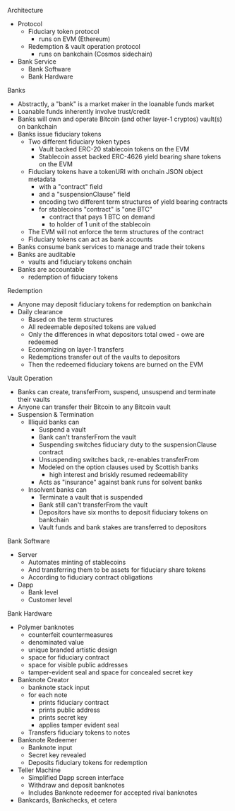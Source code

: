 Architecture

* Protocol
  * Fiduciary token protocol
    * runs on EVM (Ethereum)
  * Redemption & vault operation protocol
    * runs on bankchain (Cosmos sidechain)
* Bank Service
  * Bank Software
  * Bank Hardware

Banks
* Abstractly, a "bank" is a market maker in the loanable funds market
* Loanable funds inherently involve trust/credit
* Banks will own and operate Bitcoin (and other layer-1 cryptos) vault(s) on bankchain
* Banks issue fiduciary tokens
  * Two different fiduciary token types
    * Vault backed ERC-20 stablecoin tokens on the EVM
    * Stablecoin asset backed ERC-4626 yield bearing share tokens on the EVM
  * Fiduciary tokens have a tokenURI with onchain JSON object metadata
    * with a "contract" field
    * and a "suspensionClause" field
    * encoding two different term structures of yield bearing contracts
    * for stablecoins "contract" is "one BTC"
      - contract that pays 1 BTC on demand
      - to holder of 1 unit of the stablecoin
  * The EVM will not enforce the term structures of the contract
  * Fiduciary tokens can act as bank accounts
* Banks consume bank services to manage and trade their tokens
* Banks are auditable
  * vaults and fiduciary tokens onchain
* Banks are accountable
  * redemption of fiduciary tokens

Redemption
* Anyone may deposit fiduciary tokens for redemption on bankchain
* Daily clearance
  * Based on the term structures
  * All redeemable deposited tokens are valued
  * Only the differences in what depositors total owed - owe are redeemed
  * Economizing on layer-1 transfers
  * Redemptions transfer out of the vaults to depositors
  * Then the redeemed fiduciary tokens are burned on the EVM

Vault Operation
* Banks can create, transferFrom, suspend, unsuspend and terminate their vaults
* Anyone can transfer their Bitcoin to any Bitcoin vault
* Suspension & Termination
  * Illiquid banks can
    * Suspend a vault
    * Bank can't transferFrom the vault
    * Suspending switches fiduciary duty to the suspensionClause contract
    * Unsuspending switches back, re-enables transferFrom
    * Modeled on the option clauses used by Scottish banks
      * high interest and briskly resumed redeemability
    * Acts as "insurance" against bank runs for solvent banks
  * Insolvent banks can
    * Terminate a vault that is suspended
    * Bank still can't transferFrom the vault
    * Depositors have six months to deposit fiduciary tokens on bankchain
    * Vault funds and bank stakes are transferred to depositors

Bank Software
* Server
  * Automates minting of stablecoins
  * And transferring them to be assets for fiduciary share tokens
  * According to fiduciary contract obligations
* Dapp
  * Bank level
  * Customer level

Bank Hardware
* Polymer banknotes
  * counterfeit countermeasures
  * denominated value
  * unique branded artistic design
  * space for fiduciary contract
  * space for visible public addresses
  * tamper-evident seal and space for concealed secret key
* Banknote Creator
  * banknote stack input
  * for each note
    * prints fiduciary contract
    * prints public address
    * prints secret key
    * applies tamper evident seal
  * Transfers fiduciary tokens to notes
* Banknote Redeemer
  * Banknote input
  * Secret key revealed
  * Deposits fiduciary tokens for redemption
* Teller Machine
  * Simplified Dapp screen interface
  * Withdraw and deposit banknotes
  * Includes Banknote redeemer for accepted rival banknotes
* Bankcards, Bankchecks, et cetera
